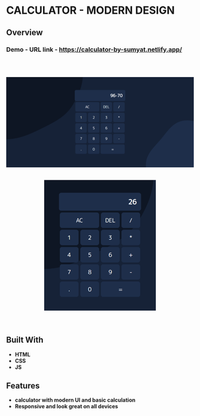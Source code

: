 # CALCULATOR - MODERN DESIGN

## Overview

  <h3>   Demo - URL link -
    <a href="https://calculator-by-sumyat.netlify.app/">
     https://calculator-by-sumyat.netlify.app/
    </a>
  </h3>

<br/>
<br/>

![](Demo/large-screen.png)
<br/>
<br/>

<div align="center">
<img src="Demo/small-screen.png" width="300">
</div>

<br/>
<br/>

## Built With

- **HTML**
- **CSS**
- **JS**

## Features

- **calculator with modern UI and basic calculation**
- **Responsive and look great on all devices**
